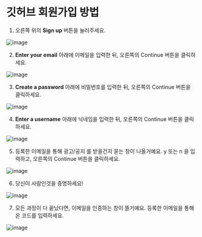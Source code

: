 # 깃허브 회원가입 방법

1. 오른쪽 위의 **Sign up** 버튼을 눌러주세요.

![image](https://user-images.githubusercontent.com/77449586/132985754-f1b28bf2-7d9a-4c30-b041-57accc3805d2.png)

2. **Enter your email** 아래에 이메일을 입력한 뒤, 오른쪽의 Continue 버튼을 클릭하세요.

![image](https://user-images.githubusercontent.com/77449586/132985818-15929a1b-3734-4280-9ad8-2d744d797115.png)

3. **Create a password** 아래에 비밀번호를 입력한 뒤, 오른쪽의 Continue 버튼을 클릭하세요.

![image](https://user-images.githubusercontent.com/77449586/132985875-e7baf5c9-af14-4d96-b63c-d16cbc0dd952.png)

4. **Enter a username** 아래에 닉네임을 입력한 뒤, 오른쪽의 Continue 버튼을 클릭하세요.

![image](https://user-images.githubusercontent.com/77449586/132985892-7647e4c9-d39b-40ec-a560-4dc9317cf736.png)

5. 등록한 이메일을 통해 광고/공지 를 받을건지 묻는 창이 나올거예요. y 또는 n 을 입력하고, 오른쪽의 Continue 버튼을 클릭하세요.

![image](https://user-images.githubusercontent.com/77449586/132985941-9148f100-0bd6-46bc-88f3-54a0a1f8bba8.png)

6. 당신이 사람인것을 증명하세요!

![image](https://user-images.githubusercontent.com/77449586/132985954-585a0d18-80a7-42f2-bb75-8fffcf02f9d8.png)

7. 모든 과정이 다 끝났다면, 이메일을 인증하는 창이 뜰거예요. 등록한 이메일을 통해 온 코드를 입력하세요.

![image](https://user-images.githubusercontent.com/77449586/132985979-e7357bd7-9311-4b74-baf3-e1c5790077df.png)

